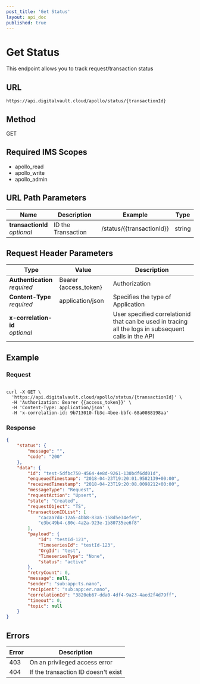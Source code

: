 ```yaml
---
post_title: 'Get Status'
layout: api_doc
published: true
---
```

# Get Status

This endpoint allows you to track request/transaction status

## URL

`https://api.digitalvault.cloud/apollo/status/{transactionId}`

## Method

<div class="get">GET</div>

## Required IMS Scopes

* apollo_read
* apollo_write
* apollo_admin

## URL Path Parameters

|Name|Description|Example|Type|
|---|---|---|---|
|**transactionId** <br>*optional*|ID the Transaction|/status/{{transactionId}}|string|

## Request Header Parameters

|Type|Value|Description|
|---|---|---|
|**Authentication** <br>*required*|Bearer {access_token}|Authorization|
|**Content-Type** <br>*required*|application/json|Specifies the type of Application|
|**x-correlation-id** <br>*optional*||User specified correlationid that can be used in tracing all the logs in subsequent calls in the API|


## Example

### Request

```curl

curl -X GET \
  'https://api.digitalvault.cloud/apollo/status/{transactionId}' \
  -H 'Authorization: Bearer {{access_token}}' \
  -H 'Content-Type: application/json' \
  -H 'x-correlation-id: 9b713010-fb3c-4bee-bbfc-68a0088198aa'
```

### Response

```json
{
    "status": {
        "message": "",
        "code": "200"
    },
    "data": {
        "id": "test-5dfbc750-4564-4e8d-9261-130bdf6dd01d",
        "enqueuedTimestamp": "2018-04-23T19:20:01.9582139+00:00",
        "receivedTimestamp": "2018-04-23T19:20:08.0098212+00:00",
        "messageType": "Request",
        "requestAction": "Upsert",
        "state": "Created",
        "requestObject": "TS",
        "transactionIDList": [
            "cacaa7d4-12a5-4bb8-83a5-158d5e34efe9",
            "e3bc49b4-c80c-4a2a-923e-1b80735ee6f8"
        ],
        "payload": {
            "Id": "testId-123",
            "TimeseriesId": "testId-123",
            "OrgId": "test",
            "TimeseriesType": "None",
            "status": "active"
        },
        "retryCount": 0,
        "message": null,
        "sender": "sub:app:ts.nano",
        "recipient": "sub:app:er.nano",
        "correlationId": "3820eb67-dda0-4df4-9a23-4aed2f4d79ff",
        "timeout": 0,
        "topic": null
    }
}
```

## Errors

|Error|Description|
|---|---|
|403| On an privileged access error|
|404| If the transaction ID doesn't exist|